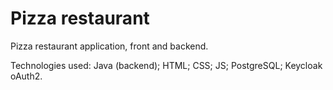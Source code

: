 # Pizza restaurant
Pizza restaurant application, front and backend.

Technologies used:
Java (backend);
HTML;
CSS;
JS;
PostgreSQL;
Keycloak oAuth2.
